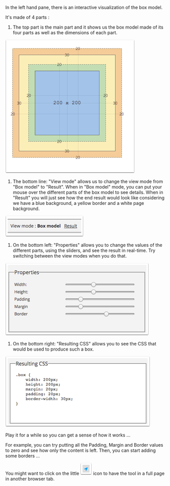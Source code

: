 In the left hand pane, there is an interactive visualization of the box model.

It's made of 4 parts :

1. The top part is the main part and it shows us the box model made of its four parts as well as the dimensions of each part.

![](.guides/img/top-part.png)

1. The bottom line: "View mode" allows us to change the view mode from "Box model" to "Result". When in "Box model" mode, you can put your mouse over the different parts of the box model to see details. When in "Result" you will just see how the end result would look like considering we have a blue background, a yellow border and a white page background.

![](.guides/img/view-mode.png)

1. On the bottom left: "Properties" allows you to change the values of the different parts, using the sliders, and see the result in real-time. Try switching between the view modes when you do that.

![](.guides/img/properties-pane.png)

1. On the bottom right: "Resulting CSS" allows you to see the CSS that would be used to produce such a box.

![](.guides/img/resulting-css-pane.png)

Play it for a while so you can get a sense of how it works ... 

For example, you can try putting all the Padding, Margin and Border values to zero and see how only the content is left. Then, you can start adding some borders ...

You might want to click on the little <img class="arrow-inline" src=".guides/img/arrow.png"> icon to have the tool in a full page in another browser tab.